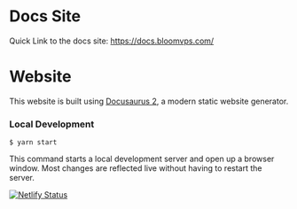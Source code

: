 # Docs Site

Quick Link to the docs site: https://docs.bloomvps.com/

# Website

This website is built using [Docusaurus 2](https://v2.docusaurus.io/), a modern static website generator.

### Local Development

```
$ yarn start
```

This command starts a local development server and open up a browser window. Most changes are reflected live without having to restart the server.

[![Netlify Status](https://api.netlify.com/api/v1/badges/ae13244d-2e40-494c-ad2a-407e798e8dea/deploy-status)](https://app.netlify.com/sites/bloomdocs/deploys)
